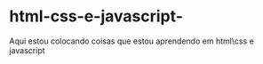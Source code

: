 # html-css-e-javascript-


Aqui estou colocando coisas que estou aprendendo em html\css e javascript
